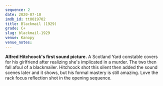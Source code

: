 ```yaml
---
sequence: 2
date: 2020-07-10
imdb_id: tt0019702
title: Blackmail (1929)
grade: C+
slug: blackmail-1929
venue: Kanopy
venue_notes:
---
```


**Alfred Hitchcock's first sound picture.** A Scotland Yard constable covers for his girlfriend after realizing she's implicated in a murder. The two then fall afoul of a blackmailer. Hitchcock shot this silent then added the sound scenes later and it shows, but his formal mastery is still amazing. Love the rack focus reflection shot in the opening sequence.
